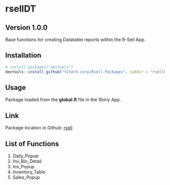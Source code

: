rsellDT
================

## Version 1.0.0

Base functions for creating Datatable reports within the R-Sell App.

## Installation

``` r
# install.packages("devtools")
devtools::install_github("t2tech-corp/Rsell-Packages", subdir = "rsellDT")
```

## Usage

Package loaded from the **global.R** file in the Shiny App.

## Link

Package location in Github:
[rsell](https://github.com/t2tech-corp/Rsell-Packages/tree/main/rsellDT)

## List of Functions

1.  Daily\_Popup
2.  Inv\_Bin\_Detail
3.  Inv\_Popup
4.  Inventory\_Table
5.  Sales\_Popup

